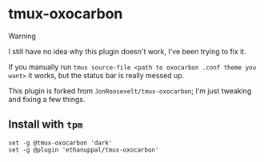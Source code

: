 # tmux-oxocarbon

> [!WARNING]
> I still have no idea why this plugin doesn't work, I've been trying to fix it.
>
> If you manually run `tmux source-file <path to oxocarbon .conf theme you want>` it works, but the status bar is really messed up.

This plugin is forked from `JonRoosevelt/tmux-oxocarbon`; I'm just tweaking and
fixing a few things.

## Install with `tpm`

```tmux
set -g @tmux-oxocarbon 'dark'
set -g @plugin 'ethanuppal/tmux-oxocarbon'
```
